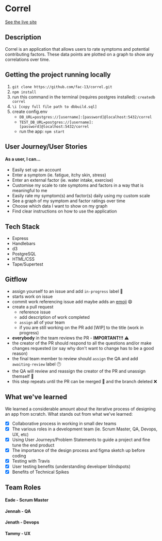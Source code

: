 # Correl

[See the live site](https://correl-symptom-tracker.herokuapp.com/)

## Description
Correl is an application that allows users to rate symptoms and potential contributing factors. These data points are plotted on a graph to show any correlations over time.

## Getting the project running locally
1. `git clone https://github.com/fac-13/correl.git`
2. `npm install`
3. run this command in the terminal (requires postgres installed): `createdb correl`
4.  `\i [copy full file path to dbbuild.sql]`
5. create config.env
	- `DB_URL=postgres://[username]:[password]@localhost:5432/correl`
	- `TEST_DB_URL=postgres://[username]:[password]@localhost:5432/correl`
	- run the app: `npm start`

## User Journey/User Stories
#### As a user, I can...
- Easily set up an account
- Enter a symptom (ie. fatigue, itchy skin, stress)
- Enter an external factor (ie. water intake, exercise)
- Customise my scale to rate symptoms and factors in a way that is meaningful to me
- Easily rate my symptom(s) and factor(s) daily using my custom scale
- See a graph of my symptom and factor ratings over time
- Choose which data I want to show on my graph
- Find clear instructions on how to use the application

## Tech Stack
- Express
- Handlebars
- d3
- PostgreSQL
- HTML/CSS
- Tape/Supertest

## Gitflow
 - assign yourself to an issue and add `in-progress` label :traffic_light:
 - starts work on issue
 - commit work referencing issue add maybe adds an [emoji](https://gitmoji.carloscuesta.me/) :smile:
 - create a pull request
     - reference issue
     - add description of work completed
     - `assign` all of your team
     - if you are still working on the PR add [WIP] to the title (work in progress)
- __everybody__ in the team reviews the PR - **IMPORTANT!!!** :warning:
- the creator of the PR should respond to all the questions and/or make changes requested (or say why don't want to change has to be a good reason)
- the final team member to review should `assign` the QA and add `awaiting-review` label :clock1:
- the QA will review and reassign the creator of the PR and unassign themself :wave:
- this step repeats until the PR can be merged :twisted_rightwards_arrows: and the branch deleted :x:

## What we've learned
We learned a considerable amount about the iterative process of designing an app from scratch. What stands out from what we've learned:
- [x] Collaborative process in working in small dev teams
- [x] The various roles in a development team (ie. Scrum Master, QA, Devops, UX, etc)
- [x] Using User Journeys/Problem Statements to guide a project and fine tune the end product
- [x] The importance of the design process and figma sketch up before coding
- [x] Testing with Travis
- [x] User testing benefits (understanding developer blindspots)
- [x] Benefits of Technical Spikes

## Team Roles
#### Eade - Scrum Master
#### Jennah - QA
#### Jenath - Devops
#### Tammy - UX

